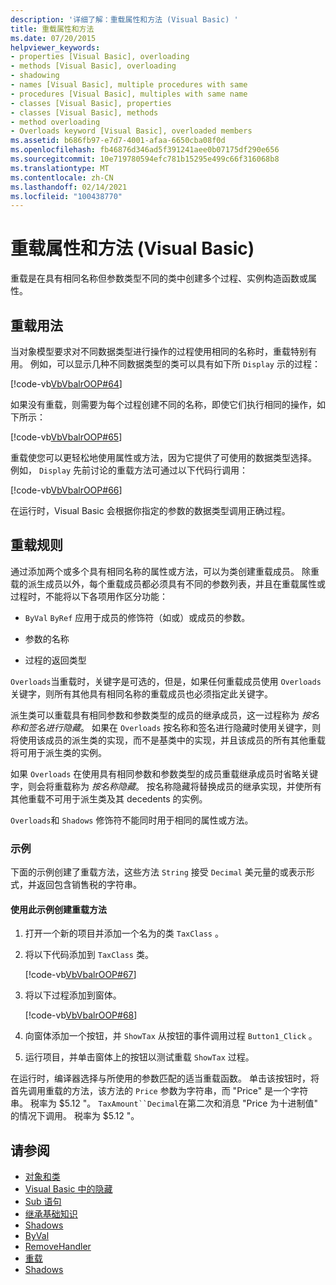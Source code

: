 ```yaml
---
description: '详细了解：重载属性和方法 (Visual Basic) '
title: 重载属性和方法
ms.date: 07/20/2015
helpviewer_keywords:
- properties [Visual Basic], overloading
- methods [Visual Basic], overloading
- shadowing
- names [Visual Basic], multiple procedures with same
- procedures [Visual Basic], multiples with same name
- classes [Visual Basic], properties
- classes [Visual Basic], methods
- method overloading
- Overloads keyword [Visual Basic], overloaded members
ms.assetid: b686fb97-e7d7-4001-afaa-6650cba08f0d
ms.openlocfilehash: fb46876d346ad5f391241aee0b07175df290e656
ms.sourcegitcommit: 10e719780594efc781b15295e499c66f316068b8
ms.translationtype: MT
ms.contentlocale: zh-CN
ms.lasthandoff: 02/14/2021
ms.locfileid: "100438770"
---
```

# <a name="overloaded-properties-and-methods-visual-basic"></a>重载属性和方法 (Visual Basic) 

重载是在具有相同名称但参数类型不同的类中创建多个过程、实例构造函数或属性。

## <a name="overloading-usage"></a>重载用法

当对象模型要求对不同数据类型进行操作的过程使用相同的名称时，重载特别有用。 例如，可以显示几种不同数据类型的类可以具有如下所 `Display` 示的过程：

[!code-vb[VbVbalrOOP#64](~/samples/snippets/visualbasic/VS_Snippets_VBCSharp/VbVbalrOOP/VB/OOP.vb#64)]

如果没有重载，则需要为每个过程创建不同的名称，即使它们执行相同的操作，如下所示：

[!code-vb[VbVbalrOOP#65](~/samples/snippets/visualbasic/VS_Snippets_VBCSharp/VbVbalrOOP/VB/OOP.vb#65)]

重载使您可以更轻松地使用属性或方法，因为它提供了可使用的数据类型选择。 例如， `Display` 先前讨论的重载方法可通过以下代码行调用：

[!code-vb[VbVbalrOOP#66](~/samples/snippets/visualbasic/VS_Snippets_VBCSharp/VbVbalrOOP/VB/OOP.vb#66)]

在运行时，Visual Basic 会根据你指定的参数的数据类型调用正确过程。

## <a name="overloading-rules"></a>重载规则

 通过添加两个或多个具有相同名称的属性或方法，可以为类创建重载成员。 除重载的派生成员以外，每个重载成员都必须具有不同的参数列表，并且在重载属性或过程时，不能将以下各项用作区分功能：

- `ByVal` `ByRef` 应用于成员的修饰符（如或）或成员的参数。

- 参数的名称

- 过程的返回类型

`Overloads`当重载时，关键字是可选的，但是，如果任何重载成员使用 `Overloads` 关键字，则所有其他具有相同名称的重载成员也必须指定此关键字。

派生类可以重载具有相同参数和参数类型的成员的继承成员，这一过程称为 *按名称和签名进行隐藏*。 如果在 `Overloads` 按名称和签名进行隐藏时使用关键字，则将使用该成员的派生类的实现，而不是基类中的实现，并且该成员的所有其他重载将可用于派生类的实例。

如果 `Overloads` 在使用具有相同参数和参数类型的成员重载继承成员时省略关键字，则会将重载称为 *按名称隐藏*。 按名称隐藏将替换成员的继承实现，并使所有其他重载不可用于派生类及其 decedents 的实例。

`Overloads`和 `Shadows` 修饰符不能同时用于相同的属性或方法。

### <a name="example"></a>示例

下面的示例创建了重载方法，这些方法 `String` 接受 `Decimal` 美元量的或表示形式，并返回包含销售税的字符串。

#### <a name="to-use-this-example-to-create-an-overloaded-method"></a>使用此示例创建重载方法

1. 打开一个新的项目并添加一个名为的类 `TaxClass` 。

2. 将以下代码添加到 `TaxClass` 类。

    [!code-vb[VbVbalrOOP#67](~/samples/snippets/visualbasic/VS_Snippets_VBCSharp/VbVbalrOOP/VB/OOP.vb#67)]

3. 将以下过程添加到窗体。

    [!code-vb[VbVbalrOOP#68](~/samples/snippets/visualbasic/VS_Snippets_VBCSharp/VbVbalrOOP/VB/OOP.vb#68)]

4. 向窗体添加一个按钮，并 `ShowTax` 从按钮的事件调用过程 `Button1_Click` 。

5. 运行项目，并单击窗体上的按钮以测试重载 `ShowTax` 过程。

在运行时，编译器选择与所使用的参数匹配的适当重载函数。 单击该按钮时，将首先调用重载的方法，该方法的 `Price` 参数为字符串，而 "Price" 是一个字符串。 税率为 $5.12 "。 `TaxAmount``Decimal`在第二次和消息 "Price 为十进制值" 的情况下调用。 税率为 $5.12 "。

## <a name="see-also"></a>请参阅

- [对象和类](index.md)
- [Visual Basic 中的隐藏](../declared-elements/shadowing.md)
- [Sub 语句](../../../language-reference/statements/sub-statement.md)
- [继承基础知识](inheritance-basics.md)
- [Shadows](../../../language-reference/modifiers/shadows.md)
- [ByVal](../../../language-reference/modifiers/byval.md)
- [RemoveHandler](../../../language-reference/modifiers/byref.md)
- [重载](../../../language-reference/modifiers/overloads.md)
- [Shadows](../../../language-reference/modifiers/shadows.md)
